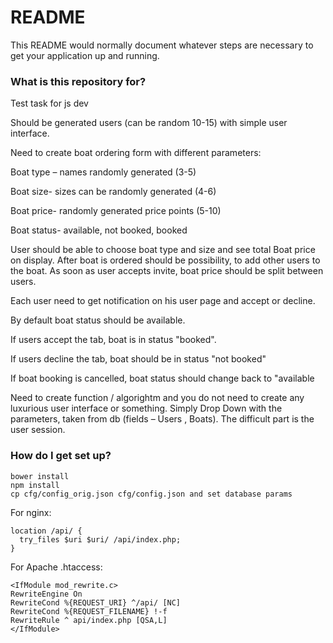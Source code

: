 # README #

This README would normally document whatever steps are necessary to get your application up and running.

### What is this repository for? ###


Test task for js dev

Should be generated users (can be random 10-15) with simple user interface.

Need to create boat ordering form with different parameters:

Boat type – names randomly generated (3-5)

Boat size- sizes can be randomly generated (4-6)

Boat price- randomly generated price points (5-10)

Boat status- available, not booked, booked

User should be able to choose boat type and size and see total Boat price on display. After boat is ordered should be possibility, to add other users to the boat. As soon as user accepts invite, boat price should be split between users.

Each user need to get notification on his user page and accept or decline.

By default boat status should be available.

If users accept the tab, boat is in status "booked".

If users decline the tab, boat should be in status "not booked"

If boat booking is cancelled, boat status should change back to "available

Need to create function / algorightm and you do not need to create any luxurious user interface or something. Simply Drop Down with the parameters, taken from db (fields – Users , Boats). The difficult part is the user session.

### How do I get set up? ###

    bower install
    npm install
    cp cfg/config_orig.json cfg/config.json and set database params

For nginx:

    location /api/ {                       
      try_files $uri $uri/ /api/index.php;
    }

For Apache .htaccess:

    <IfModule mod_rewrite.c> 
    RewriteEngine On
    RewriteCond %{REQUEST_URI} ^/api/ [NC]
    RewriteCond %{REQUEST_FILENAME} !-f
    RewriteRule ^ api/index.php [QSA,L]
    </IfModule>